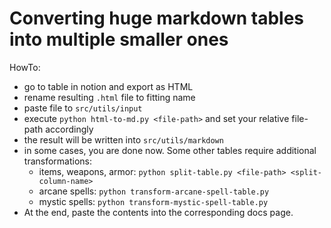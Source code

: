 # Converting huge markdown tables into multiple smaller ones

HowTo:

- go to table in notion and export as HTML
- rename resulting `.html` file to fitting name
- paste file to `src/utils/input`
- execute `python html-to-md.py <file-path>` and set your relative file-path accordingly
- the result will be written into `src/utils/markdown`
- in some cases, you are done now. Some other tables require additional transformations:
  - items, weapons, armor: `python split-table.py <file-path> <split-column-name>`
  - arcane spells: `python transform-arcane-spell-table.py`
  - mystic spells: `python transform-mystic-spell-table.py`
- At the end, paste the contents into the corresponding docs page.

